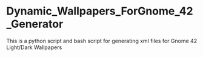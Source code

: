 # Dynamic_Wallpapers_ForGnome_42_Generator
 This is a python script and bash script for generating xml files for Gnome 42 Light/Dark Wallpapers
